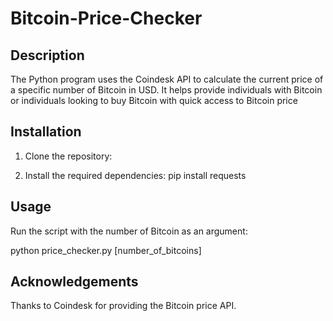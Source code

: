 # Bitcoin-Price-Checker

## Description

The Python program uses the Coindesk API to calculate the current price of a specific number of Bitcoin in USD. It helps provide individuals with Bitcoin or individuals looking to buy Bitcoin with quick access to Bitcoin price

## Installation
1. Clone the repository:

2. Install the required dependencies:
   pip install requests
    
## Usage
Run the script with the number of Bitcoin as an argument:

python price_checker.py [number_of_bitcoins]

## Acknowledgements
Thanks to Coindesk for providing the Bitcoin price API.